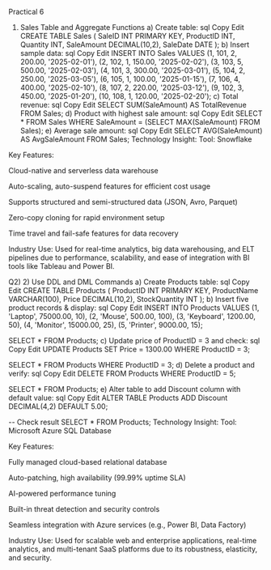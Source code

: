 Practical 6  

1) Sales Table and Aggregate Functions
a) Create table:
sql
Copy
Edit
CREATE TABLE Sales (
    SaleID INT PRIMARY KEY,
    ProductID INT,
    Quantity INT,
    SaleAmount DECIMAL(10,2),
    SaleDate DATE
);
b) Insert sample data:
sql
Copy
Edit
INSERT INTO Sales VALUES 
(1, 101, 2, 200.00, '2025-02-01'),
(2, 102, 1, 150.00, '2025-02-02'),
(3, 103, 5, 500.00, '2025-02-03'),
(4, 101, 3, 300.00, '2025-03-01'),
(5, 104, 2, 250.00, '2025-03-05'),
(6, 105, 1, 100.00, '2025-01-15'),
(7, 106, 4, 400.00, '2025-02-10'),
(8, 107, 2, 220.00, '2025-03-12'),
(9, 102, 3, 450.00, '2025-01-20'),
(10, 108, 1, 120.00, '2025-02-20');
c) Total revenue:
sql
Copy
Edit
SELECT SUM(SaleAmount) AS TotalRevenue FROM Sales;
d) Product with highest sale amount:
sql
Copy
Edit
SELECT * FROM Sales WHERE SaleAmount = (SELECT MAX(SaleAmount) FROM Sales);
e) Average sale amount:
sql
Copy
Edit
SELECT AVG(SaleAmount) AS AvgSaleAmount FROM Sales;
Technology Insight:
Tool: Snowflake

Key Features:

Cloud-native and serverless data warehouse

Auto-scaling, auto-suspend features for efficient cost usage

Supports structured and semi-structured data (JSON, Avro, Parquet)

Zero-copy cloning for rapid environment setup

Time travel and fail-safe features for data recovery

Industry Use: Used for real-time analytics, big data warehousing, and ELT pipelines due to performance, scalability, and ease of integration with BI tools like Tableau and Power BI.


Q2)
2) Use DDL and DML Commands
a) Create Products table:
sql
Copy
Edit
CREATE TABLE Products (
    ProductID INT PRIMARY KEY,
    ProductName VARCHAR(100),
    Price DECIMAL(10,2),
    StockQuantity INT
);
b) Insert five product records & display:
sql
Copy
Edit
INSERT INTO Products VALUES 
(1, 'Laptop', 75000.00, 10),
(2, 'Mouse', 500.00, 100),
(3, 'Keyboard', 1200.00, 50),
(4, 'Monitor', 15000.00, 25),
(5, 'Printer', 9000.00, 15);

SELECT * FROM Products;
c) Update price of ProductID = 3 and check:
sql
Copy
Edit
UPDATE Products SET Price = 1300.00 WHERE ProductID = 3;

SELECT * FROM Products WHERE ProductID = 3;
d) Delete a product and verify:
sql
Copy
Edit
DELETE FROM Products WHERE ProductID = 5;

SELECT * FROM Products;
e) Alter table to add Discount column with default value:
sql
Copy
Edit
ALTER TABLE Products ADD Discount DECIMAL(4,2) DEFAULT 5.00;

-- Check result
SELECT * FROM Products;
Technology Insight:
Tool: Microsoft Azure SQL Database

Key Features:

Fully managed cloud-based relational database

Auto-patching, high availability (99.99% uptime SLA)

AI-powered performance tuning

Built-in threat detection and security controls

Seamless integration with Azure services (e.g., Power BI, Data Factory)

Industry Use: Used for scalable web and enterprise applications, real-time analytics, and multi-tenant SaaS platforms due to its robustness, elasticity, and security.






